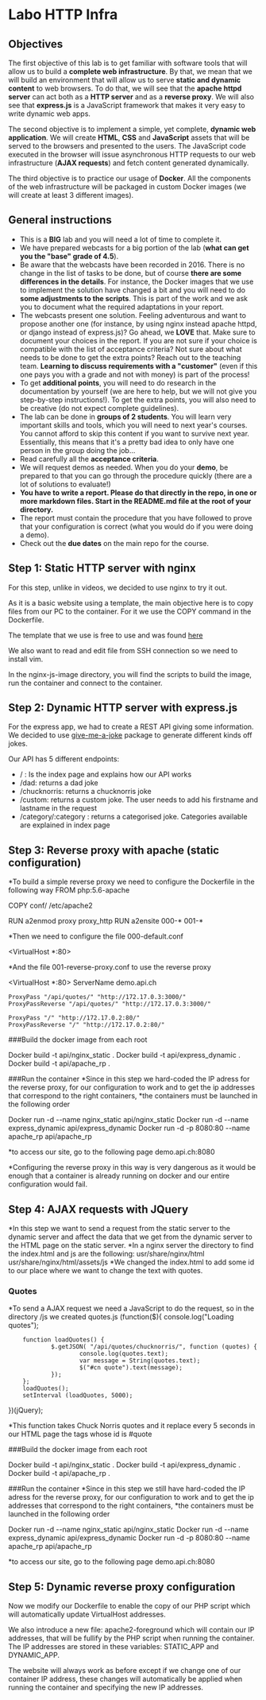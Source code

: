 # Labo HTTP Infra

## Objectives

The first objective of this lab is to get familiar with software tools that will allow us to build a **complete web infrastructure**. By that, we mean that we will build an environment that will allow us to serve **static and dynamic content** to web browsers. To do that, we will see that the **apache httpd server** can act both as a **HTTP server** and as a **reverse proxy**. We will also see that **express.js** is a JavaScript framework that makes it very easy to write dynamic web apps.

The second objective is to implement a simple, yet complete, **dynamic web application**. We will create **HTML**, **CSS** and **JavaScript** assets that will be served to the browsers and presented to the users. The JavaScript code executed in the browser will issue asynchronous HTTP requests to our web infrastructure (**AJAX requests**) and fetch content generated dynamically.

The third objective is to practice our usage of **Docker**. All the components of the web infrastructure will be packaged in custom Docker images (we will create at least 3 different images).

## General instructions

* This is a **BIG** lab and you will need a lot of time to complete it. 
* We have prepared webcasts for a big portion of the lab (**what can get you the "base" grade of 4.5**).
* Be aware that the webcasts have been recorded in 2016. There is no change in the list of tasks to be done, but of course **there are some differences in the details**. For instance, the Docker images that we use to implement the solution have changed a bit and you will need to do **some adjustments to the scripts**. This is part of the work and we ask you to document what the required adaptations in your report.
* The webcasts present one solution. Feeling adventurous and want to propose another one (for instance, by using nginx instead apache httpd, or django instead of express.js)? Go ahead, we **LOVE** that. Make sure to document your choices in the report. If you are not sure if your choice is compatible with the list of acceptance criteria? Not sure about what needs to be done to get the extra points? Reach out to the teaching team. **Learning to discuss requirements with a "customer"** (even if this one pays you with a grade and not with money) is part of the process!
* To get **additional points**, you will need to do research in the documentation by yourself (we are here to help, but we will not give you step-by-step instructions!). To get the extra points, you will also need to be creative (do not expect complete guidelines).
* The lab can be done in **groups of 2 students**. You will learn very important skills and tools, which you will need to next year's courses. You cannot afford to skip this content if you want to survive next year. Essentially, this means that it's a pretty bad idea to only have one person in the group doing the job...
* Read carefully all the **acceptance criteria**.
* We will request demos as needed. When you do your **demo**, be prepared to that you can go through the procedure quickly (there are a lot of solutions to evaluate!)
* **You have to write a report. Please do that directly in the repo, in one or more markdown files. Start in the README.md file at the root of your directory.**
* The report must contain the procedure that you have followed to prove that your configuration is correct (what you would do if you were doing a demo).
* Check out the **due dates** on the main repo for the course.


## Step 1: Static HTTP server with nginx

For this step, unlike in videos, we decided to use nginx to try it out.

As it is a basic website using a template, the main objective here is to copy files from our PC to the container. For it we use the COPY command in the Dockerfile.

The template that we use is free to use and was found [here](https://bootstrapmade.com/knight-free-bootstrap-theme/)

We also want to read and edit file from SSH connection so we need to install vim.

In the nginx-js-image directory, you will find the scripts to build the image, run the container and connect to the container.

## Step 2: Dynamic HTTP server with express.js

For the express app, we had to create a REST API giving some information. We decided to use [give-me-a-joke](https://www.npmjs.com/package/give-me-a-joke) package to generate different kinds off jokes.

Our API has 5 different endpoints:
* / : Is the index page and explains how our API works
* /dad: returns a dad joke
* /chucknorris: returns a chucknorris joke
* /custom: returns a custom joke. The user needs to add his firstname and lastname in the request
* /category/:category : returns a categorised joke. Categories available are explained in index page


## Step 3: Reverse proxy with apache (static configuration)

*To build a simple reverse proxy we need to configure the Dockerfile in the following way
FROM php:5.6-apache

COPY conf/ /etc/apache2

RUN a2enmod proxy proxy_http
RUN a2ensite 000-* 001-*

*Then we need to configure the file 000-default.conf

<VirtualHost *:80>
</VirtualHost>

*And the file 001-reverse-proxy.conf to use the reverse proxy

<VirtualHost *:80>
	ServerName demo.api.ch
	
	ProxyPass "/api/quotes/" "http://172.17.0.3:3000/"
	ProxyPassReverse "/api/quotes/" "http://172.17.0.3:3000/"
	
	ProxyPass "/" "http://172.17.0.2:80/"
	ProxyPassReverse "/" "http://172.17.0.2:80/"
</VirtualHost>

###Build the docker image from each root

Docker build -t api/nginx_static .
Docker build -t api/express_dynamic .
Docker build -t api/apache_rp .

###Run the container
*Since in this step we hard-coded the IP adress for the reverse proxy, for our configuration to work and to get the ip addresses that correspond to the right containers, 
*the containers must be launched in the following order

Docker run -d --name nginx_static api/nginx_static
Docker run -d --name express_dynamic api/express_dynamic
Docker run -d -p 8080:80 --name apache_rp api/apache_rp

*to access our site, go to the following page demo.api.ch:8080

*Configuring the reverse proxy in this way is very dangerous as it would be enough that a container is already running on docker and our entire configuration would fail.



## Step 4: AJAX requests with JQuery

*In this step we want to send a request from the static server to the dynamic server and affect the data that we get from the dynamic server to the HTML page on the static server.
*In a nginx server the directory to find the index.html and js are the following:
usr/share/nginx/html
usr/share/nginx/html/assets/js
*We changed the index.html to add some id to our place where we want to change the text with quotes.
<h3 id="quote" data-aos="fade-up">Quotes</h2>
*To send a AJAX request we need a JavaScript to do the request, so in the directory /js we created quotes.js
(function($){
        console.log("Loading quotes");

        function loadQuotes() {
                $.getJSON( "/api/quotes/chucknorris/", function (quotes) {
                        console.log(quotes.text);
                        var message = String(quotes.text);
                        $("#cn quote").text(message);
                });
        };
        loadQuotes();
        setInterval (loadQuotes, 5000);
})(jQuery);

*This function takes Chuck Norris quotes and it replace every 5 seconds in our HTML page the tags whose id is #quote

###Build the docker image from each root

Docker build -t api/nginx_static .
Docker build -t api/express_dynamic .
Docker build -t api/apache_rp .

###Run the container
*Since in this step we still have hard-coded the IP adress for the reverse proxy, for our configuration to work and to get the ip addresses that correspond to the right containers, 
*the containers must be launched in the following order

Docker run -d --name nginx_static api/nginx_static
Docker run -d --name express_dynamic api/express_dynamic
Docker run -d -p 8080:80 --name apache_rp api/apache_rp

*to access our site, go to the following page demo.api.ch:8080

## Step 5: Dynamic reverse proxy configuration

Now we modify our Dockerfile to enable the copy of our PHP script which will automatically update VirtualHost addresses.

We also introduce a new file: apache2-foreground which will contain our IP addresses, that will be fullify by the PHP script when running the container.
The IP addresses are stored in these variables: STATIC_APP and DYNAMIC_APP.

The website will always work as before except if we change one of our container IP address, these changes will automatically be applied when running the container and specifying the new IP addresses.
